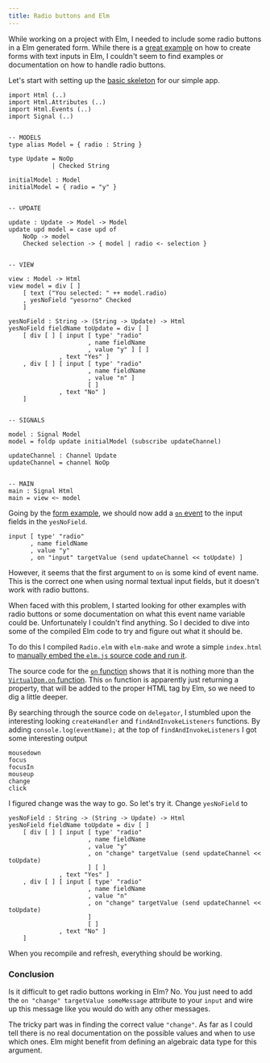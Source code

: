 ```yaml
---
title: Radio buttons and Elm
---
```


While working on a project with Elm, I needed to include some radio buttons in
a Elm generated form. While there is a [great example][form example] on how to
create forms with text inputs in Elm, I couldn't seem to find examples or
documentation on how to handle radio buttons.

[form example]: http://elm-lang.org/edit/examples/Intermediate/Form.elm

<!--more-->

Let's start with setting up the [basic skeleton][basic skeleton] for our simple
app.

[basic skeleton]: https://github.com/evancz/elm-architecture-tutorial

```
import Html (..)
import Html.Attributes (..)
import Html.Events (..)
import Signal (..)


-- MODELS
type alias Model = { radio : String }

type Update = NoOp
            | Checked String

initialModel : Model
initialModel = { radio = "y" }


-- UPDATE

update : Update -> Model -> Model
update upd model = case upd of
    NoOp -> model
    Checked selection -> { model | radio <- selection }


-- VIEW

view : Model -> Html
view model = div [ ]
    [ text ("You selected: " ++ model.radio)
    , yesNoField "yesorno" Checked
    ]

yesNoField : String -> (String -> Update) -> Html
yesNoField fieldName toUpdate = div [ ]
    [ div [ ] [ input [ type' "radio"
                      , name fieldName
                      , value "y" ] [ ]
              , text "Yes" ]
    , div [ ] [ input [ type' "radio"
                      , name fieldName
                      , value "n" ]
                      [ ]
              , text "No" ]
    ]


-- SIGNALS

model : Signal Model
model = foldp update initialModel (subscribe updateChannel)

updateChannel : Channel Update
updateChannel = channel NoOp


-- MAIN
main : Signal Html
main = view <~ model
```

Going by the [form example][form example], we should now add a [`on` event][on]
to the input fields in the `yesNoField`.

[on]: http://package.elm-lang.org/packages/evancz/elm-html/2.0.0/Html-Events#on

```
input [ type' "radio"
      , name fieldName
      , value "y"
      , on "input" targetValue (send updateChannel << toUpdate) ]
```

However, it seems that the first argument to `on` is some kind of event name.
This is the correct one when using normal textual input fields, but it doesn't
work with radio buttons.

When faced with this problem, I started looking for other examples with radio
buttons or some documentation on what this event name variable could be.
Unfortunately I couldn't find anything. So I decided to dive into some of the
compiled Elm code to try and figure out what it should be.

To do this I compiled `Radio.elm` with `elm-make` and wrote a simple
`index.html` to [manually embed the `elm.js` source code and run it][embed].

[embed]: http://elm-lang.org/learn/Components.elm

The source code for the [`on` function][on source] shows that it is nothing
more than the [`VirtualDom.on` function][virtualdom on source]. This `on`
function is apparently just returning a property, that will be added to the
proper HTML tag by Elm, so we need to dig a little deeper.

[on source]: https://github.com/evancz/elm-html/blob/master/src/Html/Events.elm#L32-L33
[virtualdom on source]: https://github.com/evancz/virtual-dom/blob/master/src/Native/VirtualDom.js#L1762-L1772

By searching through the source code on `delegator`, I stumbled upon the
interesting looking `createHandler` and `findAndInvokeListeners` functions. By
adding `console.log(eventName);` at the top of `findAndInvokeListeners` I got
some interesting output

```
mousedown
focus
focusIn
mouseup
change
click
```

I figured change was the way to go. So let's try it. Change `yesNoField` to

```
yesNoField : String -> (String -> Update) -> Html
yesNoField fieldName toUpdate = div [ ]
    [ div [ ] [ input [ type' "radio"
                      , name fieldName
                      , value "y"
                      , on "change" targetValue (send updateChannel << toUpdate)
                      ] [ ]
              , text "Yes" ]
    , div [ ] [ input [ type' "radio"
                      , name fieldName
                      , value "n"
                      , on "change" targetValue (send updateChannel << toUpdate)
                      ]
                      [ ]
              , text "No" ]
    ]
```

When you recompile and refresh, everything should be working.

### Conclusion

Is it difficult to get radio buttons working in Elm? No. You just need to add
the `on "change" targetValue someMessage` attribute to your `input` and wire up
this message like you would do with any other messages.

The tricky part was in finding the correct value `"change"`. As far as I could
tell there is no real documentation on the possible values and when to use
which ones. Elm might benefit from defining an algebraic data type for this
argument.
